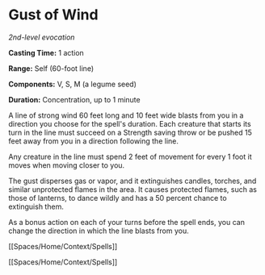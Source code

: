 # Gust of Wind

*2nd-level evocation*

**Casting Time:** 1 action

**Range:** Self (60-foot line)

**Components:** V, S, M (a legume seed)

**Duration:** Concentration, up to 1 minute

A line of strong wind 60 feet long and 10 feet wide blasts from you in a direction you choose for the spell's duration. Each creature that starts its turn in the line must succeed on a Strength saving throw or be pushed 15 feet away from you in a direction following the line.

Any creature in the line must spend 2 feet of movement for every 1 foot it moves when moving closer to you.

The gust disperses gas or vapor, and it extinguishes candles, torches, and similar unprotected flames in the area. It causes protected flames, such as those of lanterns, to dance wildly and has a 50 percent chance to extinguish them.

As a bonus action on each of your turns before the spell ends, you can change the direction in which the line blasts from you.



[[Spaces/Home/Context/Spells]]

[[Spaces/Home/Context/Spells]]